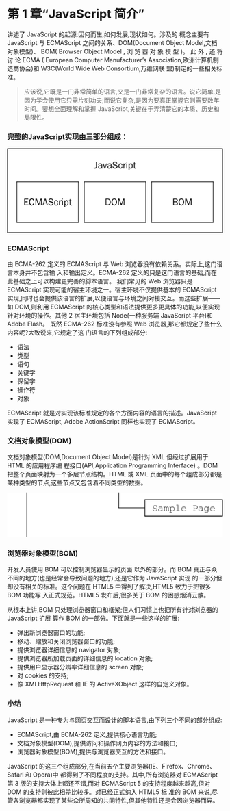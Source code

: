 # 第 1 章“JavaScript 简介”
讲述了 JavaScript 的起源:因何而生,如何发展,现状如何。涉及的
概念主要有 JavaScript 与 ECMAScript 之间的关系、DOM(Document Object Model,文档对象模型)、
BOM( Browser Object Model , 浏 览 器 对 象 模 型 )。 此 外 , 还 将 讨 论 ECMA ( European Computer
Manufacturer’s Association,欧洲计算机制造商协会)和 W3C(World Wide Web Consortium,万维网联
盟)制定的一些相关标准。


> 应该说,它既是一门非常简单的语言,又是一门非常复杂的语言。说它简单,是因为学会使用它只需片刻功夫;而说它复杂,是因为要真正掌握它则需要数年时间。要想全面理解和掌握 JavaScript,关键在于弄清楚它的本质、历史和局限性。

### 完整的JavaScript实现由三部分组成：
![完整的JavaScript实现由三部分组成](img/1-1.png)

### ECMAScript
由 ECMA-262 定义的 ECMAScript 与 Web 浏览器没有依赖关系。实际上,这门语言本身并不包含输
入和输出定义。ECMA-262 定义的只是这门语言的基础,而在此基础之上可以构建更完善的脚本语言。
我们常见的 Web 浏览器只是 ECMAScript 实现可能的宿主环境之一。宿主环境不仅提供基本的
ECMAScript 实现,同时也会提供该语言的扩展,以便语言与环境之间对接交互。而这些扩展——如
DOM,则利用 ECMAScript 的核心类型和语法提供更多更具体的功能,以便实现针对环境的操作。其他 2
宿主环境包括 Node(一种服务端 JavaScript 平台)和 Adobe Flash。
既然 ECMA-262 标准没有参照 Web 浏览器,那它都规定了些什么内容呢?大致说来,它规定了这
门语言的下列组成部分:
- 语法
- 类型
- 语句
- 关键字
- 保留字
- 操作符
- 对象

ECMAScript 就是对实现该标准规定的各个方面内容的语言的描述。JavaScript 实现了 ECMAScript,
Adobe ActionScript 同样也实现了 ECMAScript。

### 文档对象模型(DOM)

文档对象模型(DOM,Document Object Model)是针对 XML 但经过扩展用于 HTML 的应用程序编
程接口(API,Application Programming Interface)
。DOM 把整个页面映射为一个多层节点结构。HTML
或 XML 页面中的每个组成部分都是某种类型的节点,这些节点又包含着不同类型的数据。

![文档对象模型](img/1-2.png)

### 浏览器对象模型(BOM)
开发人员使用 BOM 可以控制浏览器显示的页面
以外的部分。而 BOM 真正与众不同的地方(也是经常会导致问题的地方),还是它作为 JavaScript 实现
的一部分但却没有相关的标准。这个问题在 HTML5 中得到了解决,HTML5 致力于把很多 BOM 功能写
入正式规范。HTML5 发布后,很多关于 BOM 的困惑烟消云散。

从根本上讲,BOM 只处理浏览器窗口和框架;但人们习惯上也把所有针对浏览器的 JavaScript 扩展
算作 BOM 的一部分。下面就是一些这样的扩展:
- 弹出新浏览器窗口的功能;
- 移动、缩放和关闭浏览器窗口的功能;
- 提供浏览器详细信息的 navigator 对象;
- 提供浏览器所加载页面的详细信息的 location 对象;
- 提供用户显示器分辨率详细信息的 screen 对象;
- 对 cookies 的支持;
- 像 XMLHttpRequest 和 IE 的 ActiveXObject 这样的自定义对象。

### 小结
JavaScript 是一种专为与网页交互而设计的脚本语言,由下列三个不同的部分组成:
- ECMAScript,由 ECMA-262 定义,提供核心语言功能;
- 文档对象模型(DOM),提供访问和操作网页内容的方法和接口;
- 浏览器对象模型(BOM),提供与浏览器交互的方法和接口。

JavaScript 的这三个组成部分,在当前五个主要浏览器(IE、Firefox、Chrome、Safari 和 Opera)中
都得到了不同程度的支持。其中,所有浏览器对 ECMAScript 第 3 版的支持大体上都还不错,而对
ECMAScript 5 的支持程度越来越高,但对 DOM 的支持则彼此相差比较多。对已经正式纳入 HTML5 标
准的 BOM 来说,尽管各浏览器都实现了某些众所周知的共同特性,但其他特性还是会因浏览器而异。